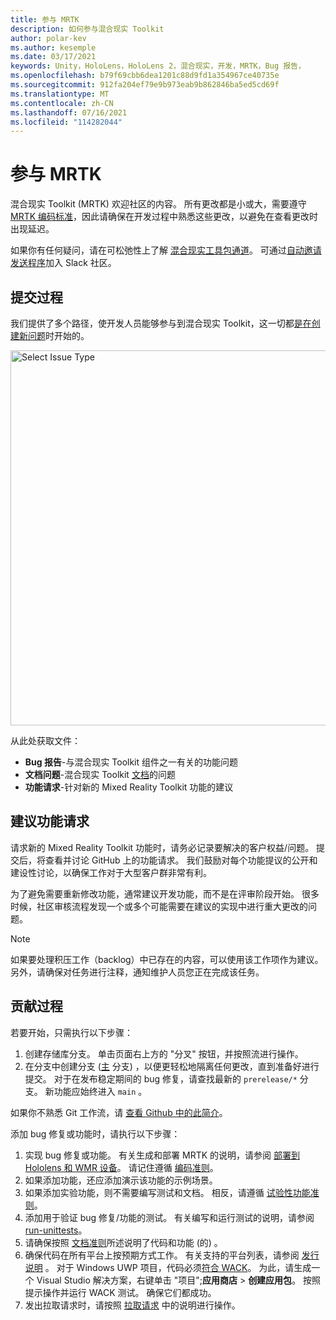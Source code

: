 ```yaml
---
title: 参与 MRTK
description: 如何参与混合现实 Toolkit
author: polar-kev
ms.author: kesemple
ms.date: 03/17/2021
keywords: Unity，HoloLens，HoloLens 2，混合现实，开发，MRTK，Bug 报告，
ms.openlocfilehash: b79f69cbb6dea1201c88d9fd1a354967ce40735e
ms.sourcegitcommit: 912fa204ef79e9b973eab9b862846ba5ed5cd69f
ms.translationtype: MT
ms.contentlocale: zh-CN
ms.lasthandoff: 07/16/2021
ms.locfileid: "114282044"
---
```

# <a name="contributing-to-mrtk"></a>参与 MRTK

混合现实 Toolkit (MRTK) 欢迎社区的内容。 所有更改都是小或大，需要遵守 [MRTK 编码标准](coding-guidelines.md)，因此请确保在开发过程中熟悉这些更改，以避免在查看更改时出现延迟。

如果你有任何疑问，请在可松弛性上了解 [混合现实工具包通道](https://holodevelopers.slack.com/messages/C2H4HT858)。
可通过[自动邀请发送程序](https://holodevelopersslack.azurewebsites.net/)加入 Slack 社区。

## <a name="submission-process"></a>提交过程

我们提供了多个路径，使开发人员能够参与到混合现实 Toolkit，这一切都[是在创建新问题](https://github.com/Microsoft/MixedRealityToolkit-Unity/issues/new/choose)时开始的。

<img src="../features/images/contributing/SelectIssueType.png" width="600" alt="Select Issue Type">

从此处获取文件：

- **Bug 报告**-与混合现实 Toolkit 组件之一有关的功能问题
- **文档问题**-混合现实 Toolkit [文档](https://microsoft.github.io/MixedRealityToolkit-Unity)的问题
- **功能请求**-针对新的 Mixed Reality Toolkit 功能的建议

## <a name="proposing-feature-requests"></a>建议功能请求

请求新的 Mixed Reality Toolkit 功能时，请务必记录要解决的客户权益/问题。 提交后，将查看并讨论 GitHub 上的功能请求。 我们鼓励对每个功能提议的公开和建设性讨论，以确保工作对于大型客户群非常有利。

为了避免需要重新修改功能，通常建议开发功能，而不是在评审阶段开始。 很多时候，社区审核流程发现一个或多个可能需要在建议的实现中进行重大更改的问题。

> [!NOTE]
> 如果要处理积压工作（backlog）中已存在的内容，可以使用该工作项作为建议。 另外，请确保对任务进行注释，通知维护人员您正在完成该任务。

## <a name="contribution-process"></a>贡献过程

若要开始，只需执行以下步骤：

1. 创建存储库分支。 单击页面右上方的 "分叉" 按钮，并按照流进行操作。
1. 在分支中创建分支 ([主](https://github.com/microsoft/mixedrealitytoolkit-unity/tree/main) 分支) ，以便更轻松地隔离任何更改，直到准备好进行提交。 对于在发布稳定期间的 bug 修复，请查找最新的 `prerelease/*` 分支。 新功能应始终进入 `main` 。

如果你不熟悉 Git 工作流，请 [查看 Github 中的此简介](https://guides.github.com/activities/hello-world/)。

添加 bug 修复或功能时，请执行以下步骤：

1. 实现 bug 修复或功能。 有关生成和部署 MRTK 的说明，请参阅 [部署到 Hololens 和 WMR 设备](../supported-devices/wmr-mrtk.md)。 请记住遵循 [编码准则](../contributing/coding-guidelines.md)。
1. 如果添加功能，还应添加演示该功能的示例场景。
1. 如果添加实验功能，则不需要编写测试和文档。 相反，请遵循 [试验性功能准则](../contributing/experimental-features.md)。
1. 添加用于验证 bug 修复/功能的测试。 有关编写和运行测试的说明，请参阅 [run-unittests](../contributing/unit-tests.md)。
1. 请确保按照 [文档准则](../contributing/documentation-guide.md)所述说明了代码和功能 (的) 。
1. 确保代码在所有平台上按预期方式工作。 有关支持的平台列表，请参阅 [发行说明](../release-notes/mrtk-26-release-notes.md) 。 对于 Windows UWP 项目，代码必须[符合 WACK](https://developer.microsoft.com/windows/develop/app-certification-kit)。 为此，请生成一个 Visual Studio 解决方案，右键单击 "项目";**应用商店**  > **创建应用包**。 按照提示操作并运行 WACK 测试。 确保它们都成功。
1. 发出拉取请求时，请按照 [拉取请求](../contributing/pull-requests.md) 中的说明进行操作。
